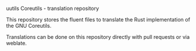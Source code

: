 uutils Coreutils - translation repository

This repository stores the fluent files to translate the Rust
implementation of the GNU Coreutils.

Translations can be done on this repository directly with pull requests
or via weblate.

